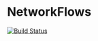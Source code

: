 # NetworkFlows

[![Build Status](https://travis-ci.org/azzaare/NetworkFlows.jl.svg?branch=master)](https://travis-ci.org/azzaare/NetworkFlows.jl)
